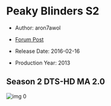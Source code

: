 # Peaky Blinders S2

* Author: aron7awol

* [Forum Post](https://www.avsforum.com/threads/bass-eq-for-filtered-movies.2995212/post-59355952)

* Release Date: 2016-02-16
* Production Year: 2013

## Season 2 DTS-HD MA 2.0

![img 0](https://i.imgur.com/fg2IkwZ.jpg)

